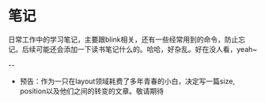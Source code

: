 # 笔记
日常工作中的学习笔记，主要跟blink相关，还有一些经常用到的命令，防止忘记。后续可能还会添加一下读书笔记什么的。哈哈，好杂乱。好在没人看，yeah~

--

- 预告：作为一只在layout领域耗费了多年青春的小白，决定写一篇size, position以及他们之间的转变的文章。敬请期待
